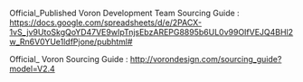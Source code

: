 Official_Published Voron Development Team Sourcing Guide : https://docs.google.com/spreadsheets/d/e/2PACX-1vS_jv9UtoSkgQoYD47VE9wIpTnjsEbzAREPG8895b6UL0v99OIfVEJQ4BHl2w_Rn6V0YUe1ldfPjone/pubhtml#

Official_ Voron Sourcing Guide : http://vorondesign.com/sourcing_guide?model=V2.4
